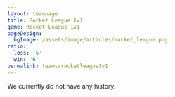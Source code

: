 ```yaml
---
layout: teampage
title: Rocket League 1v1
game: Rocket League 1v1
pageDesign:
  bgImage: /assets/image/articles/rocket_league.png
ratio:
  loss: '5'
  win: '6'
permalink: teams/rocketleague1v1
---
```

We currently do not have any history.
